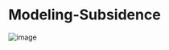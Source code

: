 # Modeling-Subsidence
![image](https://user-images.githubusercontent.com/73877146/135266286-8a403de8-478b-47f7-9dcf-4672a03e1683.png)

